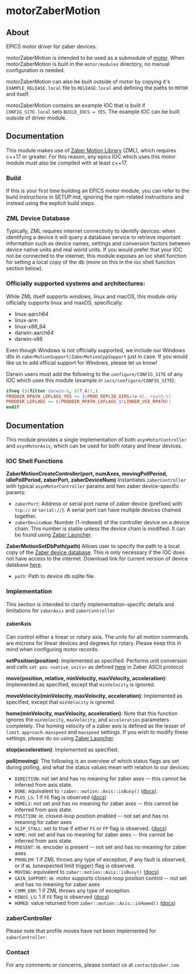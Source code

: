 # motorZaberMotion

## About

EPICS motor driver for zaber devices.

motorZaberMotion is intended to be used as a submodule of [motor](https://github.com/epics-modules/motor).  When motorZaberMotion is built in the ``motor/modules`` directory, no manual configuration is needed.

motorZaberMotion can also be built outside of motor by copying it's ``EXAMPLE_RELEASE.local`` file to ``RELEASE.local`` and defining the paths to ``MOTOR`` and itself.

motorZaberMotion contains an example IOC that is built if ``CONFIG_SITE.local`` sets ``BUILD_IOCS = YES``.  The example IOC can be built outside of driver module.

## Documentation

This module makes use of [Zaber Motion Library](https://software.zaber.com/motion-library/docs) (ZML), which requires c++17 or greater. For this reason, any epics IOC which uses this motor module must also be compiled with at least c++17.

### Build

If this is your first time building an EPICS motor module, you can refer to the build instructions in SETUP.md, ignoring the npm-related instructions and instead using the explicit build steps.

### ZML Device Database

Typically, ZML requires internet connectivity to identify devices: when identifying a device it will query a database service to retrieve important information such as device names, settings and conversion factors between device native units and real world units. If you would prefer that your IOC not be connected to the internet, this module exposes an ioc shell function for setting a local copy of the db (more on this in the ioc shell function section below).

### Officially supported systems and architectures:
While ZML itself supports windows, linux and macOS, this module only officially supports linux and maxOS, specifically:
- linux-aarch64
- linux-arm
- linux-x86_64
- darwin-aarch64
- darwin-x86

Even though Windows is not officially supported, we include our Windows dlls in `zaberMotionSupport/ZaberMotionCppSupport` just in case. If you would like us to add official support for Windows, please let us know!

Darwin users must add the following to the `configure/CONFIG_SITE` of any IOC which uses this module (example in `iocs/configure/CONFIG_SITE`):
```makefile
ifneq ($(filter darwin-%, $(T_A)),)
PRODDIR_RPATH_LDFLAGS_YES += $(PROD_DEPLIB_DIRS:%=-Wl,-rpath,%)
PRODDIR_LDFLAGS += $(PRODDIR_RPATH_LDFLAGS_$(LINKER_USE_RPATH))
endif
```

## Documentation

This module provides a single implementation of both `asynMotorController` and `asynMotorAxis`, which can be used for both rotary and linear devices.

### IOC Shell Functions

__ZaberMotionCreateController(port, numAxes, movingPollPeriod, idlePollPeriod, zaberPort, zaberDeviceNum)__
Instantiates `zaberController` with typical `asynMotorController` params and two zaber device-specific params:
- `zaberPort`: Address or serial port name of zaber device (prefixed with `tcp://` or `serial://`). A serial port can have multiple devices chained together.
- `zaberDeviceNum`: Number (1-indexed) of the controller device on a device chain. This number is stable unless the device chain is modified. It can be found using [Zaber Launcher](https://software.zaber.com/zaber-launcher/download).

__ZaberMotionSetDbPath(path)__
Allows user to specify the path to a local copy of the [Zaber device database](https://software.zaber.com/motion-library/docs/guides/device_db). This is only necessary if the IOC does not have access to the internet. Download link for current version of device database [here](https://www.zaber.com/software/device-database/devices-public.sqlite.lzma).
- `path`: Path to device db sqlite file.

### Implementation
This section is intended to clarify implementation-specific details and limitations for `zaberAxis` and `zaberController`

#### zaberAxis
Can control either a linear or rotary axis. The units for all motion commands are microns for linear devices and degrees for rotary. Please keep this in mind when configuring motor records.

__setPosition(position)__:
Implemented as specified. Performs unit conversion and calls `set pos <native_units>` as defined [here](https://www.zaber.com/protocol-manual#topic_setting_pos) in Zaber ASCII protocol

__move(position, relative, minVelocity, maxVelocity, acceleration)__:
Implemented as specified, except that `minVelocity` is ignored.

__moveVelocity(minVelocity, maxVelocity, acceleration)__:
Implemented as specified, except that `minVelocity` is ignored.

__home(minVelocity, maxVelocity, acceleration)__:
Note that this function ignores the `minVelocity`, `maxVelocity`, and `acceleration` parameters completely. The homing velocity of a zaber axis is defined as the lesser of `limit.approach.maxspeed` and `maxspeed` settings. If you wish to modify these settings, please do so using [Zaber Launcher](https://software.zaber.com/zaber-launcher/download).

__stop(acceleration)__:
Implemented as specified.

__poll(moving)__:
The following is an overview of which status flags are set during polling, and what the status values mean with relation to our devices:
- `DIRECTION`: not set and has no meaning for zaber axes -- this cannot be inferred from axis state.
- `DONE`: equivalent to `!zaber::motion::Axis::isBusy()` ([docs](https://software.zaber.com/motion-library/api/matlab/ascii/axis#isbusy)).
- `PLUS_LS`: 1 if `FE` flag is observed ([docs](https://www.zaber.com/protocol-manual?protocol=ASCII#topic_message_format_warning_flags))
- `HOMELS`: not set and has no meaning for zaber axes -- this cannot be inferred from axis state.
- `POSITION`: ie. closed-loop position enabled -- not set and has no meaning for zaber axes
- `SLIP_STALL`: set to true if either `FS` or `FP` flag is observed. ([docs](https://www.zaber.com/protocol-manual?protocol=ASCII#topic_message_format_warning_flags))
- `HOME`: not set and has no meaning for zaber axes -- this cannot be inferred from axis state.
- `PRESENT`: ie. encoder is present -- not set and has no meaning for zaber axes
- `PROBLEM`: 1 if ZML throws any type of exception, if any fault is observed, or if `WL` (unexpected limit trigger) flag is observed.
- `MOVING`: equivalent to `zaber::motion::Axis::isBusy()` ([docs](https://software.zaber.com/motion-library/api/matlab/ascii/axis#isbusy))
- `GAIN_SUPPORT`: ie. motor supports closed-loop position control -- not set and has no meaning for zaber axes
- `COMM_ERR`: 1 if ZML throws any type of exception.
- `MINUS_LS`: 1 if `FE` flag is observed ([docs](https://www.zaber.com/protocol-manual?protocol=ASCII#topic_message_format_warning_flags))
- `HOMED`: value returned from `zaber::motion::Axis::isHomed()` ([docs](https://software.zaber.com/motion-library/api/matlab/ascii/axis#ishomed))


### zaberController
Please note that profile moves have not been implemented for `zaberController`.

### Contact
For any comments or concerns, please contact us at `contact@zaber.com`
